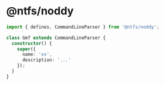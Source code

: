 # @ntfs/noddy

```typescript
import { defines, CommandLineParser } from '@ntfs/noddy';

class Gmf extends CommandLineParser {
  constructor() {
    super({
      name: 'xx',
      description: '...'
    });
  }
}
```
